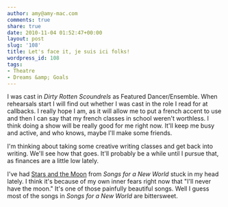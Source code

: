 ```yaml
---
author: amy@amy-mac.com
comments: true
share: true
date: 2010-11-04 01:52:47+00:00
layout: post
slug: '108'
title: Let's face it, je suis ici folks!
wordpress_id: 108
tags:
- Theatre
- Dreams &amp; Goals
---
```


I was cast in _Dirty Rotten Scoundrels_ as Featured Dancer/Ensemble. When rehearsals start I will find out whether I was cast in the role I read for at callbacks. I really hope I am, as it will allow me to put a french accent to use and then I can say that my french classes in school weren't worthless. I think doing a show will be really good for me right now. It'll keep me busy and active, and who knows, maybe I'll make some friends.

I'm thinking about taking some creative writing classes and get back into writing. We'll see how that goes. It'll probably be a while until I pursue that, as finances are a little low lately.

I've had [Stars and the Moon](http://www.jasonrobertbrown.com/theatre/songs/lyrics.php?songID=songs06) from _Songs for a New World_ stuck in my head lately. I think it's because of my own inner fears right now that "I'll never have the moon." It's one of those painfully beautiful songs. Well I guess most of the songs in _Songs for a New World_ are bittersweet.
